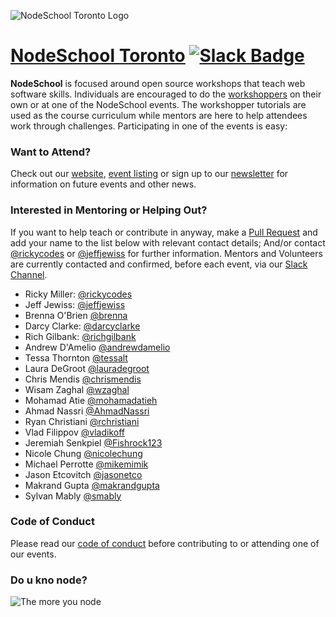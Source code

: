 ![NodeSchool Toronto Logo](http://nodeschool.io/toronto/i/nodeschool-toronto-logo.svg)

# [NodeSchool Toronto](http://nodeschool.io/toronto) [![Slack Badge](https://nodeschool-toronto-slackin.herokuapp.com/badge.svg)](https://nodeschool-toronto-slackin.herokuapp.com/)

**NodeSchool** is focused around open source workshops that teach web software skills. Individuals are encouraged to do the [workshoppers](http://nodeschool.io/#workshoppers) on their own or at one of the NodeSchool events. The workshopper tutorials are used as the course curriculum while mentors are here to help attendees work through challenges. Participating in one of the events is easy:

### Want to Attend?

Check out our [website](http://nodeschool.io/toronto/), [event listing](https://ti.to/nodeschool-toronto) or sign up to our [newsletter](http://nodeschool.us11.list-manage.com/subscribe?u=62145c918d78960a0c95987c2&id=ec5cf6637f) for information on future events and other news.

### Interested in Mentoring or Helping Out?

If you want to help teach or contribute in anyway, make a [Pull Request](https://github.com/nodeschool/toronto/pulls) and add your name to the list below with relevant contact details; And/or contact [@rickycodes](http://github.com/rickycodes) or [@jeffjewiss](http://github.com/jeffjewiss) for further information. Mentors and Volunteers are currently contacted and confirmed, before each event, via our [Slack Channel](https://nodeschool-toronto-slackin.herokuapp.com/).

- Ricky Miller: [@rickycodes](http://github.com/rickycodes)
- Jeff Jewiss: [@jeffjewiss](http://github.com/jeffjewiss)
- Brenna O'Brien [@brenna](http://github.com/brenna)
- Darcy Clarke: [@darcyclarke](http://github.com/darcyclarke)
- Rich Gilbank: [@richgilbank](http://github.com/richgilbank)
- Andrew D'Amelio [@andrewdamelio](http://github.com/andrewdamelio)
- Tessa Thornton [@tessalt](http://github.com/tessalt)
- Laura DeGroot [@lauradegroot](http://github.com/lauradegroot)
- Chris Mendis [@chrismendis](http://github.com/chrismendis)
- Wisam Zaghal [@wzaghal](http://github.com/wzaghal)
- Mohamad Atie [@mohamadatieh](https://github.com/MohamadAtieh)
- Ahmad Nassri [@AhmadNassri](https://github.com/ahmadnassri)
- Ryan Christiani [@rchristiani](https://github.com/Rchristiani)
- Vlad Filippov [@vladikoff](http://github.com/vladikoff)
- Jeremiah Senkpiel [@Fishrock123](https://github.com/Fishrock123)
- Nicole Chung [@nicolechung](https://github.com/nicolechung)
- Michael Perrotte [@mikemimik](https://github.com/mikemimik)
- Jason Etcovitch [@jasonetco](https://github.com/JasonEtco)
- Makrand Gupta [@makrandgupta](https://github.com/makrandgupta)
- Sylvan Mably [@smably](https://github.com/smably)

### Code of Conduct

Please read our [code of conduct](http://confcodeofconduct.com/) before contributing to or attending one of our events.

### Do u kno node?

![The more you node](https://lh3.googleusercontent.com/-2OoNYJvLvUE/UXBI2YH1FHI/AAAAAAAAYqQ/uuvTgt1OYQs/s640/themoreyounode.jpg)
